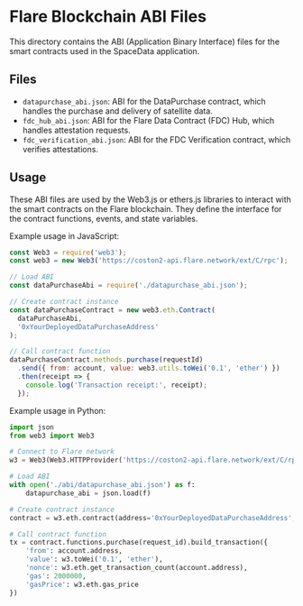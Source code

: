 
# Flare Blockchain ABI Files

This directory contains the ABI (Application Binary Interface) files for the smart contracts used in the SpaceData application.

## Files

- `datapurchase_abi.json`: ABI for the DataPurchase contract, which handles the purchase and delivery of satellite data.
- `fdc_hub_abi.json`: ABI for the Flare Data Contract (FDC) Hub, which handles attestation requests.
- `fdc_verification_abi.json`: ABI for the FDC Verification contract, which verifies attestations.

## Usage

These ABI files are used by the Web3.js or ethers.js libraries to interact with the smart contracts on the Flare blockchain. They define the interface for the contract functions, events, and state variables.

Example usage in JavaScript:

```javascript
const Web3 = require('web3');
const web3 = new Web3('https://coston2-api.flare.network/ext/C/rpc');

// Load ABI
const dataPurchaseAbi = require('./datapurchase_abi.json');

// Create contract instance
const dataPurchaseContract = new web3.eth.Contract(
  dataPurchaseAbi,
  '0xYourDeployedDataPurchaseAddress'
);

// Call contract function
dataPurchaseContract.methods.purchase(requestId)
  .send({ from: account, value: web3.utils.toWei('0.1', 'ether') })
  .then(receipt => {
    console.log('Transaction receipt:', receipt);
  });
```

Example usage in Python:

```python
import json
from web3 import Web3

# Connect to Flare network
w3 = Web3(Web3.HTTPProvider('https://coston2-api.flare.network/ext/C/rpc'))

# Load ABI
with open('./abi/datapurchase_abi.json') as f:
    datapurchase_abi = json.load(f)

# Create contract instance
contract = w3.eth.contract(address='0xYourDeployedDataPurchaseAddress', abi=datapurchase_abi)

# Call contract function
tx = contract.functions.purchase(request_id).build_transaction({
    'from': account.address,
    'value': w3.toWei('0.1', 'ether'),
    'nonce': w3.eth.get_transaction_count(account.address),
    'gas': 2000000,
    'gasPrice': w3.eth.gas_price
})
